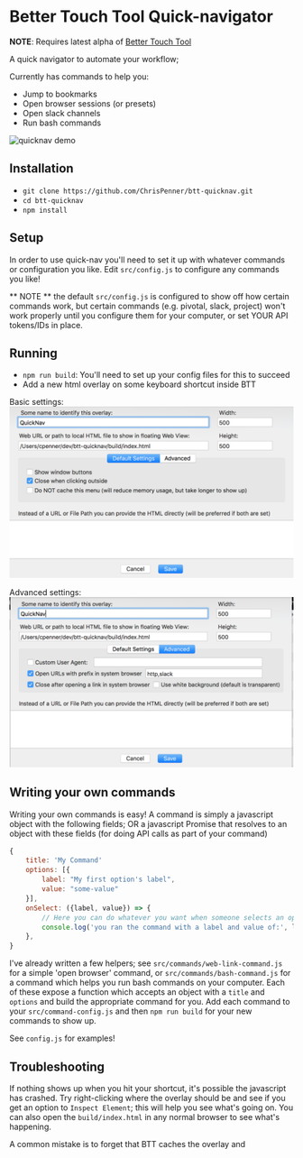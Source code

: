 Better Touch Tool Quick-navigator
=================================

**NOTE**: Requires latest alpha of [Better Touch Tool](https://folivora.ai/)

A quick navigator to automate your workflow;

Currently has commands to help you:

- Jump to bookmarks
- Open browser sessions (or presets)
- Open slack channels
- Run bash commands

![quicknav demo](./images/quicknav.gif)

## Installation

- `git clone https://github.com/ChrisPenner/btt-quicknav.git`
- `cd btt-quicknav`
- `npm install`

## Setup

In order to use quick-nav you'll need to set it up with whatever commands or configuration you like.
Edit `src/config.js` to configure any commands you like!

\*\* NOTE \*\* the default `src/config.js` is configured to show off how
certain commands work, but certain commands (e.g. pivotal, slack, project) won't work properly until you
configure them for your computer, or set YOUR API tokens/IDs in place.


## Running

- `npm run build`: You'll need to set up your config files for this to succeed
- Add a new html overlay on some keyboard shortcut inside BTT

Basic settings:
![basic settings](./images/settings-basic.png)

Advanced settings:
![advanced settings](./images/settings-advanced.png)

## Writing your own commands

Writing your own commands is easy! A command is simply a javascript object with the following fields; OR a javascript
Promise that resolves to an object with these fields (for doing API calls as part of your command)

```javascript
{
    title: 'My Command'
    options: [{
        label: "My first option's label",
        value: "some-value"
    }],
    onSelect: ({label, value}) => {
        // Here you can do whatever you want when someone selects an option
        console.log('you ran the command with a label and value of:', label, value);
    },
}
```

I've already written a few helpers; see `src/commands/web-link-command.js` for a simple 'open browser' command, or
`src/commands/bash-command.js` for a command which helps you run bash commands on your computer. Each of these expose a
function which accepts an object with a `title` and `options` and build the appropriate command for you. Add each
command to your `src/command-config.js` and then `npm run build` for your new commands to show up.

See `config.js` for examples!

## Troubleshooting

If nothing shows up when you hit your shortcut, it's possible the javascript has crashed. Try right-clicking where the
overlay should be and see if you get an option to `Inspect Element`; this will help you see what's going on. You can
also open the `build/index.html` in any normal browser to see what's happening.

A common mistake is to forget that BTT caches the overlay and 
